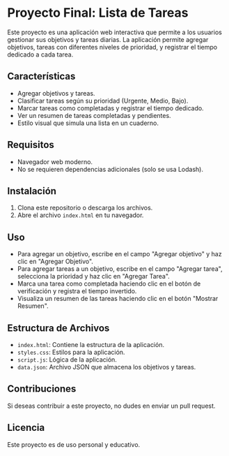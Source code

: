 # Proyecto Final: Lista de Tareas

Este proyecto es una aplicación web interactiva que permite a los usuarios gestionar sus objetivos y tareas diarias. La aplicación permite agregar objetivos, tareas con diferentes niveles de prioridad, y registrar el tiempo dedicado a cada tarea.

## Características

- Agregar objetivos y tareas.
- Clasificar tareas según su prioridad (Urgente, Medio, Bajo).
- Marcar tareas como completadas y registrar el tiempo dedicado.
- Ver un resumen de tareas completadas y pendientes.
- Estilo visual que simula una lista en un cuaderno.

## Requisitos

- Navegador web moderno.
- No se requieren dependencias adicionales (solo se usa Lodash).

## Instalación

1. Clona este repositorio o descarga los archivos.
2. Abre el archivo `index.html` en tu navegador.

## Uso

- Para agregar un objetivo, escribe en el campo "Agregar objetivo" y haz clic en "Agregar Objetivo".
- Para agregar tareas a un objetivo, escribe en el campo "Agregar tarea", selecciona la prioridad y haz clic en "Agregar Tarea".
- Marca una tarea como completada haciendo clic en el botón de verificación y registra el tiempo invertido.
- Visualiza un resumen de las tareas haciendo clic en el botón "Mostrar Resumen".

## Estructura de Archivos

- `index.html`: Contiene la estructura de la aplicación.
- `styles.css`: Estilos para la aplicación.
- `script.js`: Lógica de la aplicación.
- `data.json`: Archivo JSON que almacena los objetivos y tareas.

## Contribuciones

Si deseas contribuir a este proyecto, no dudes en enviar un pull request.

## Licencia

Este proyecto es de uso personal y educativo.
